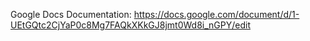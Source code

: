 Google Docs Documentation: https://docs.google.com/document/d/1-UEtGQtc2CjYaP0c8Mg7FAQkXKkGJ8jmt0Wd8i_nGPY/edit

